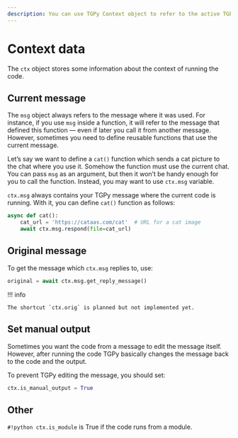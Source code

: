 ```yaml
---
description: You can use TGPy Context object to refer to the active TGPy message, disable showing the output, or check if the code is running from a module.
---
```


# Context data

The `ctx` object stores some information about the context of running the code.

## Current message

The `msg` object always refers to the message where it was used. For
instance, if you use `msg` inside a function, it will refer to the message that defined this function — even if later
you call it from another message. However, sometimes you need to define reusable functions that use the current
message.

Let’s say we want to define a `cat()` function which sends a cat picture to the chat where you use it. Somehow the
function must use the current chat. You can pass `msg` as an argument, but then it won’t be handy enough for you to call
the function. Instead, you may want to use `ctx.msg` variable.

`ctx.msg` always contains your TGPy message where the current code is running. With it, you can define `cat()` function
as follows:

```python
async def cat():
    cat_url = 'https://cataas.com/cat'  # URL for a cat image
    await ctx.msg.respond(file=cat_url)
```

## Original message

To get the message which `ctx.msg` replies to, use:

```python
original = await ctx.msg.get_reply_message()
```

!!! info
    
    The shortcut `ctx.orig` is planned but not implemented yet.

## Set manual output

Sometimes you want the code from a message to edit the message itself. However, after running the code TGPy
basically changes the message back to the code and the output.

To prevent TGPy editing the message, you should set:

```python
ctx.is_manual_output = True
```

## Other

`#!python ctx.is_module` is True if the code runs from a module.


